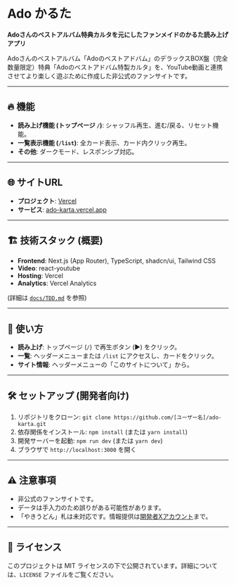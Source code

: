 # Ado かるた

**Adoさんのベストアルバム特典カルタを元にしたファンメイドのかるた読み上げアプリ**

Adoさんのベストアルバム「Adoのベストアドバム」のデラックスBOX盤（完全数量限定）特典「Adoのベストアドバム特製カルタ」を、YouTube動画と連携させてより楽しく遊ぶために作成した非公式のファンサイトです。

---

## 🔥 機能

- **読み上げ機能 (トップページ `/`)**: シャッフル再生、進む/戻る、リセット機能。
- **一覧表示機能 (`/list`)**: 全カード表示、カード内クリック再生。
- **その他**: ダークモード、レスポンシブ対応。

---

## 🌐 サイトURL

- **プロジェクト**: [Vercel](https://vercel.com/miyasics-projects/ado-karta)
- **サービス**: [ado-karta.vercel.app](https://ado-karta.vercel.app/)

---

## 🏗 技術スタック (概要)

- **Frontend**: Next.js (App Router), TypeScript, shadcn/ui, Tailwind CSS
- **Video**: react-youtube
- **Hosting**: Vercel
- **Analytics**: Vercel Analytics

(詳細は [`docs/TDD.md`](./docs/TDD.md) を参照)

---

## 🚀 使い方

- **読み上げ**: トップページ (`/`) で再生ボタン (▶️) をクリック。
- **一覧**: ヘッダーメニューまたは `/list` にアクセスし、カードをクリック。
- **サイト情報**: ヘッダーメニューの「このサイトについて」から。

---

## 🛠️ セットアップ (開発者向け)

1.  リポジトリをクローン: `git clone https://github.com/[ユーザー名]/ado-karta.git`
2.  依存関係をインストール: `npm install` (または `yarn install`)
3.  開発サーバーを起動: `npm run dev` (または `yarn dev`)
4.  ブラウザで `http://localhost:3000` を開く

---

## ⚠ 注意事項

- 非公式のファンサイトです。
- データは手入力のため誤りがある可能性があります。
- 「やきうどん」札は未対応です。情報提供は[開発者Xアカウント](https://x.com/sic_0917)まで。

---

## 📄 ライセンス

このプロジェクトは MIT ライセンスの下で公開されています。詳細については、`LICENSE` ファイルをご覧ください。

